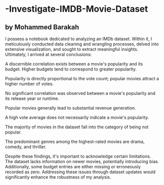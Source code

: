 # -Investigate-IMDB-Movie-Dataset
## by Mohammed Barakah

I possess a notebook dedicated to analyzing an IMDb dataset. Within it, I meticulously conducted data cleaning and wrangling processes, delved into extensive visualization, and sought to extract meaningful insights. Ultimately, I arrived at several conclusions:

A discernible correlation exists between a movie's popularity and its budget. Higher budgets tend to correspond to greater popularity.

Popularity is directly proportional to the vote count; popular movies attract a higher number of votes.

No significant correlation was observed between a movie's popularity and its release year or runtime.

Popular movies generally lead to substantial revenue generation.

A high vote average does not necessarily indicate a movie's popularity.

The majority of movies in the dataset fall into the category of being not popular.

The predominant genres among the highest-rated movies are drama, comedy, and thriller.

Despite these findings, it's important to acknowledge certain limitations. The dataset lacks information on newer movies, potentially introducing bias. Additionally, some budget entries are either missing or erroneously recorded as zero. Addressing these issues through dataset updates would significantly enhance the robustness of my analysis.

